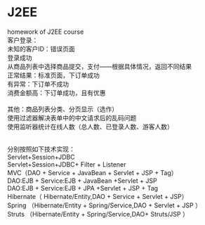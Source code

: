 # J2EE
homework of J2EE course
<br>客户登录：
<br>未知的客户ID：错误页面
<br>登录成功
 <br>从商品列表中选择商品提交，支付——根据具体情况，返回不同结果
<br>正常结果：标准页面，下订单成功
<br>有异常：下订单不成功
<br>消费金额高：下订单成功，且有优惠
<br>
<br>其他：商品列表分类、分页显示（选作） 
<br>使用过滤器解决表单中的中文请求后的乱码问题
<br>使用监听器统计在线人数（总人数、已登录人数、游客人数）

<br>分别按照如下技术实现：
<br>Servlet+Session+JDBC
<br>Servlet+Session+JDBC+ Filter + Listener
<br>MVC（DAO + Service + JavaBean + Servlet + JSP + Tag）
<br>DAO:EJB + Service:EJB + JavaBean +Servlet + JSP
<br>DAO:EJB + Service:EJB + JPA +Servlet + JSP + Tag
<br>Hibernate（ Hibernate/Entity,DAO + Service + Servlet + JSP）
<br>Spring （Hibernate/Entity + Spring/Service,DAO + Servlet + JSP ）
<br>Struts （Hibernate/Entity + Spring/Service,DAO+ Struts/JSP ）

